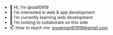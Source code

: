 - 👋 Hi, I’m @olaf0919
- 👀 I’m interested in web & app development
- 🌱 I’m currently learning web development
- 💞️ I’m looking to collaborate on this side
- 📫 How to reach me: snowman97919@gmail.com

<!---
olaf0919/olaf0919 is a ✨ special ✨ repository because its `README.md` (this file) appears on your GitHub profile.
You can click the Preview link to take a look at your changes.
--->
